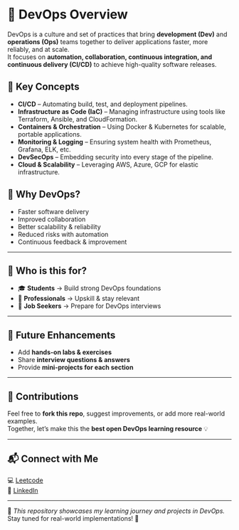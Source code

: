 # 🚀 DevOps Overview

DevOps is a culture and set of practices that bring **development (Dev)** and **operations (Ops)** teams together to deliver applications faster, more reliably, and at scale.  
It focuses on **automation, collaboration, continuous integration, and continuous delivery (CI/CD)** to achieve high-quality software releases.

## 🔑 Key Concepts
- **CI/CD** – Automating build, test, and deployment pipelines.  
- **Infrastructure as Code (IaC)** – Managing infrastructure using tools like Terraform, Ansible, and CloudFormation.  
- **Containers & Orchestration** – Using Docker & Kubernetes for scalable, portable applications.  
- **Monitoring & Logging** – Ensuring system health with Prometheus, Grafana, ELK, etc.  
- **DevSecOps** – Embedding security into every stage of the pipeline.  
- **Cloud & Scalability** – Leveraging AWS, Azure, GCP for elastic infrastructure.  

## 🎯 Why DevOps?
- Faster software delivery  
- Improved collaboration  
- Better scalability & reliability  
- Reduced risks with automation  
- Continuous feedback & improvement  

---

## 🌟 Who is this for?
- 🎓 **Students** → Build strong DevOps foundations  
- 💼 **Professionals** → Upskill & stay relevant  
- 🔎 **Job Seekers** → Prepare for DevOps interviews  

---

## 🚀 Future Enhancements
- Add **hands-on labs & exercises**  
- Share **interview questions & answers**  
- Provide **mini-projects for each section**  

---

## 🤝 Contributions
Feel free to **fork this repo**, suggest improvements, or add more real-world examples.  
Together, let’s make this the **best open DevOps learning resource** 💡  

---

## 📬 Connect with Me
💻 [Leetcode](https://leetcode.com/u/mazidmd)  
🔗 [LinkedIn](https://linkedin.com/in/mohammadmazid)  

---

📌 *This repository showcases my learning journey and projects in DevOps.*  
Stay tuned for real-world implementations! 🚀


